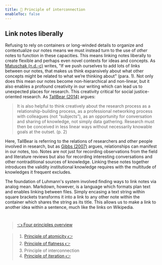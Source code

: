 ```yaml
---
title: 📖 Principle of interconnection
enableToc: false
---
```


## Link notes liberally

Refusing to rely on containers or long-winded details to organize and contextualize our notes means we must instead turn to the use of *other* notes to function in these capacities. This means linking notes liberally to create flexible and perhaps even novel contexts for ideas and concepts. As [Matuschak (n.d.-c)](References/Matuschak,%20nd-c.md) writes, "If we push ourselves to add lots of links between our notes, that makes us think expansively about what other concepts might be related to what we’re thinking about" (para. 1). Not only does this mean our notes become non-hierarchical and non-linear, but it also enables a profound creativity in our writing which can lead us to unexpected places for research. This creativity critical for social justice-oriented research. As [TallBear (2014)](References/TallBear,%202014.md) argues:

 > 
 > It is also helpful to think creatively about the research process as a relationship-building process, as a professional networking process with colleagues (not “subjects”), as an opportunity for conversation and sharing of knowledge, not simply data gathering. Research must then be conceived in less linear ways without necessarily knowable goals at the outset. (p. 2)

Here, TallBear is referring to the relations of researchers and other people involved in research, but as [Gibbs (2007)](References/Gibbs,%202007.md) argues, relationships can manifest in our notes, too. Notes are not just for recording observations from the field and literature reviews but also for recording interesting conversations and other nontraditional sources of knowledge. Linking these notes together introduces the validity institutional knowledge requires  with the multitude of knowledges it frequent excludes.

The foundation of Luhmann's system involved finding ways to link notes via analog mean. Markdown, however, is a language which formats plan text and enables linking between files. Simply encasing a text string within square brackets transforms it into a link to any other note within the container which shares the string as its title. This allows us to make a link to another idea within a sentence, much like the links on Wikipedia. 

# 

 > 
 > [👈 Four principles overview](📖6%20Four%20principles%20of%20a%20feminist%20note-taking%20methodology.md)

 > 
 > 1. [Principle of atomicity 👉 ](📖6a%20Principle%20of%20atomicity.md)
 > 1. [Principle of flatness 👉 ](📖6b%20Principle%20of%20flatness.md)
 > 1. Principle of interconnection
 > 1. [Principle of iteration 👉 ](📖6d%20Principle%20of%20iteration.md)
